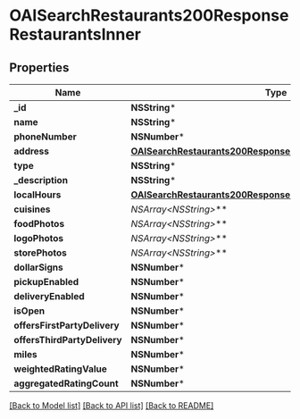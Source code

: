 # OAISearchRestaurants200ResponseRestaurantsInner

## Properties
Name | Type | Description | Notes
------------ | ------------- | ------------- | -------------
**_id** | **NSString*** |  | [optional] 
**name** | **NSString*** |  | [optional] 
**phoneNumber** | **NSNumber*** |  | [optional] 
**address** | [**OAISearchRestaurants200ResponseRestaurantsInnerAddress***](OAISearchRestaurants200ResponseRestaurantsInnerAddress.md) |  | [optional] 
**type** | **NSString*** |  | [optional] 
**_description** | **NSString*** |  | [optional] 
**localHours** | [**OAISearchRestaurants200ResponseRestaurantsInnerLocalHours***](OAISearchRestaurants200ResponseRestaurantsInnerLocalHours.md) |  | [optional] 
**cuisines** | **NSArray&lt;NSString*&gt;*** |  | [optional] 
**foodPhotos** | **NSArray&lt;NSString*&gt;*** |  | [optional] 
**logoPhotos** | **NSArray&lt;NSString*&gt;*** |  | [optional] 
**storePhotos** | **NSArray&lt;NSString*&gt;*** |  | [optional] 
**dollarSigns** | **NSNumber*** |  | [optional] 
**pickupEnabled** | **NSNumber*** |  | [optional] 
**deliveryEnabled** | **NSNumber*** |  | [optional] 
**isOpen** | **NSNumber*** |  | [optional] 
**offersFirstPartyDelivery** | **NSNumber*** |  | [optional] 
**offersThirdPartyDelivery** | **NSNumber*** |  | [optional] 
**miles** | **NSNumber*** |  | [optional] 
**weightedRatingValue** | **NSNumber*** |  | [optional] 
**aggregatedRatingCount** | **NSNumber*** |  | [optional] 

[[Back to Model list]](../README.md#documentation-for-models) [[Back to API list]](../README.md#documentation-for-api-endpoints) [[Back to README]](../README.md)


